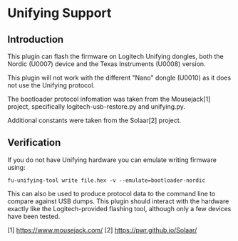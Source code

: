 Unifying Support
================

Introduction
------------

This plugin can flash the firmware on Logitech Unifying dongles, both the
Nordic (U0007) device and the Texas Instruments (U0008) version.

This plugin will not work with the different "Nano" dongle (U0010) as it does
not use the Unifying protocol.

The bootloader protocol infomation was taken from the Mousejack[1] project,
specifically logitech-usb-restore.py and unifying.py.

Additional constants were taken from the Solaar[2] project.

Verification
------------

If you do not have Unifying hardware you can emulate writing firmware using:

    fu-unifying-tool write file.hex -v --emulate=bootloader-nordic

This can also be used to produce protocol data to the command line to compare
against USB dumps. This plugin should interact with the hardware exactly like
the Logitech-provided flashing tool, although only a few devices have been
tested.

[1] https://www.mousejack.com/
[2] https://pwr.github.io/Solaar/
